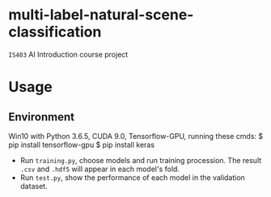 # multi-label-natural-scene-classification
`IS403` AI Introduction course project

# Usage
## Environment
Win10 with Python 3.6.5, CUDA 9.0, Tensorflow-GPU, running these cmds:
    $ pip install tensorflow-gpu
    $ pip install keras

- Run `training.py`, choose models and run training procession. The result `.csv` and `.hdf5` will appear in each model's fold.
- Run `test.py`, show the performance of each model in the validation dataset.


